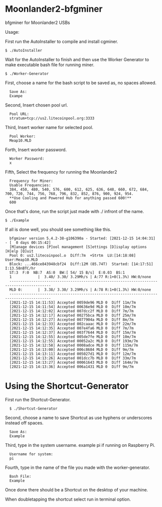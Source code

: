 # Moonlander2-bfgminer



bfgminer for Moonlander2 USBs

Usage:

First run the AutoInstaller to compile and install cgminer.

	$ ./AutoInstaller

Wait for the AutoInstaller to finish and then use the Worker Generator to make executable bash file for running miner.

	$ ./Worker-Generator

First, choose a name for the bash script to be saved as, no spaces allowed.

	  Save As:
	  Exampe

Second, Insert chosen pool url.

	  Pool URL:
	  stratum+tcp://us2.litecoinpool.org:3333

Third, Insert worker name for selected pool.

	  Pool Worker:
	  Meap10.MLD

Forth, Insert worker password.

	  Worker Password:
	  x

Fifth, Select the frequency for running the Moonlander2

	  Frequency for Miner:
	  Usable Frequencies:
	  384, 450, 480, 540, 576, 600, 612, 625, 636, 648, 660, 672, 684, 700, 720, 744, 756, 768, 796, 832, 852, 876, 900, 924, 954.
	  **Use Cooling and Powered Hub for anything passed 600!**
	  600

Once that's done, run the script just made with ./ infront of the name.

	$ ./Example

If all is done well, you should see something like this.

	  bfgminer version 5.4.2-38-g106390a - Started: [2021-12-15 14:04:31] - [  0 days 00:15:42]
	  [M]anage devices [P]ool management [S]ettings [D]isplay options             [H]elp [Q]uit
	  Pool 0: us2.litecoinpool.o  Diff:7m  +Strtm  LU:[14:18:08]  User:Meap10.MLD
	  Block: ...466ce843948cbf24  Diff:12M (85.74T)  Started: [14:17:51]  I:13.58nBTC/hr
	  ST:3  F:0  NB:7  AS:0  BW:[ 54/ 15 B/s]  E:0.03  BS:1
	  1            |  3.40/ 3.30/ 3.29Mh/s | A:77 R:1+0(1.3%) HW:0/none
	  -----------------------------------------------------------------------------------------
 	  MLD 0:       |  3.38/ 3.30/ 3.29Mh/s | A:78 R:1+0(1.3%) HW:0/none
	  -----------------------------------------------------------------------------------------
	  [2021-12-15 14:11:53] Accepted 0059de96 MLD 0  Diff 11m/7m
	  [2021-12-15 14:11:54] Accepted 00636e9d MLD 0  Diff 10m/7m
	  [2021-12-15 14:12:02] Accepted 007dcc2f MLD 0  Diff 7m/7m
	  [2021-12-15 14:12:17] Accepted 00275bca MLD 0  Diff 25m/7m
	  [2021-12-15 14:12:27] Accepted 0077904a MLD 0  Diff 8m/7m
	  [2021-12-15 14:12:33] Accepted 002caaac MLD 0  Diff 22m/7m
	  [2021-12-15 14:12:35] Accepted 007e4fa6 MLD 0  Diff 7m/7m
	  [2021-12-15 14:12:37] Accepted 003f7644 MLD 0  Diff 15m/7m
	  [2021-12-15 14:12:55] Accepted 005de7fe MLD 0  Diff 10m/7m
	  [2021-12-15 14:12:55] Accepted 00052a2c MLD 0  Diff 193m/7m
	  [2021-12-15 14:12:58] Accepted 0008adce MLD 0  Diff 115m/7m
	  [2021-12-15 14:13:00] Accepted 006c8684 MLD 0  Diff 9m/7m
	  [2021-12-15 14:13:11] Accepted 005027d1 MLD 0  Diff 12m/7m
	  [2021-12-15 14:13:26] Accepted 001dcc7b MLD 0  Diff 33m/7m
	  [2021-12-15 14:13:27] Accepted 00061643 MLD 0  Diff 164m/7m
	  [2021-12-15 14:13:36] Accepted 006a1431 MLD 0  Diff 9m/7m


# Using the Shortcut-Generator

First run the Shortcut-Generator.

	  $ ./Shortcut-Generator

Second, choose a name to save Shortcut as use hyphens or underscores instead off spaces.

	  Save As:
	  Example


Third, type in the system username. example pi if running on Raspberry Pi.

	  Username for system:
	  pi

Fourth, type in the name of the file you made with the worker-generator.

	  Bash File:
	  Example

Once done there should be a Shortcut on the desktop of your machine.

When doubletapping the shortcut select run in terminal option.


